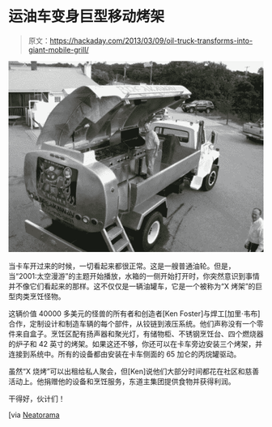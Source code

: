 # 运油车变身巨型移动烤架

> 原文：<https://hackaday.com/2013/03/09/oil-truck-transforms-into-giant-mobile-grill/>

![Oil-truck-transforms-into-mobile-grill](img/b76590b5b4a56f894c4c3140c1183058.png)

当卡车开过来的时候，一切看起来都很正常。这是一艘普通油轮。但是，当“2001:太空漫游”的主题开始播放，水箱的一侧开始打开时，你突然意识到事情并不像它们看起来的那样。这不仅仅是一辆油罐车，它是一个被称为“X 烤架”的巨型肉类烹饪怪物。

这辆价值 40000 多美元的怪兽的所有者和创造者[Ken Foster]与焊工[加里·韦布]合作，定制设计和制造车辆的每个部件，从铰链到液压系统。他们声称没有一个零件来自盒子。烹饪区配有扬声器和聚光灯，有储物柜、不锈钢烹饪台、四个燃烧器的炉子和 42 英寸的烤架。如果这还不够，你还可以在卡车旁边安装三个烤架，并连接到系统中。所有的设备都由安装在卡车侧面的 65 加仑的丙烷罐驱动。

虽然“X 烧烤”可以出租给私人聚会，但[Ken]说他们大部分时间都花在社区和慈善活动上。他捐赠他的设备和烹饪服务，东道主集团提供食物并获得利润。

干得好，伙计们！

[via [Neatorama](http://www.neatorama.com/)